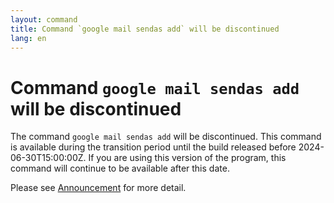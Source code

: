 ```yaml
---
layout: command
title: Command `google mail sendas add` will be discontinued
lang: en
---
```


# Command `google mail sendas add` will be discontinued

The command `google mail sendas add` will be discontinued.
This command is available during the transition period until the build released before 2024-06-30T15:00:00Z. If you are using this version of the program, this command will continue to be available after this date.

Please see [Announcement](https://github.com/watermint/toolbox/discussions/835) for more detail.


